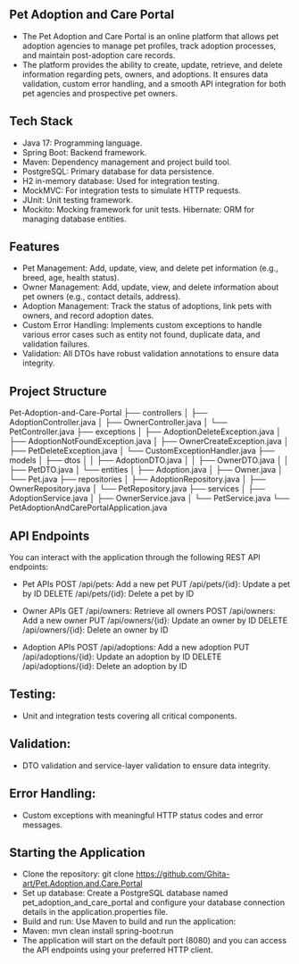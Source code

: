 ## Pet Adoption and Care Portal

- The Pet Adoption and Care Portal is an online platform that allows pet adoption agencies to manage pet profiles, track adoption processes, 
and maintain post-adoption care records.
- The platform provides the ability to create, update, retrieve, and delete information regarding pets, owners, and adoptions.
It ensures data validation, custom error handling, and a smooth API integration for both pet agencies and prospective pet owners.

## Tech Stack
- Java 17: Programming language. 
- Spring Boot: Backend framework. 
- Maven: Dependency management and project build tool.
- PostgreSQL: Primary database for data persistence. 
- H2 in-memory database: Used for integration testing.
- MockMVC: For integration tests to simulate HTTP requests. 
- JUnit: Unit testing framework.
- Mockito: Mocking framework for unit tests. Hibernate: ORM for managing database entities.

## Features
- Pet Management: Add, update, view, and delete pet information (e.g., breed, age, health status).
- Owner Management: Add, update, view, and delete information about pet owners (e.g., contact details, address).
- Adoption Management: Track the status of adoptions, link pets with owners, and record adoption dates.
- Custom Error Handling: Implements custom exceptions to handle various error cases such as entity not found, duplicate data, and validation failures.
- Validation: All DTOs have robust validation annotations to ensure data integrity.

## Project Structure
Pet-Adoption-and-Care-Portal
├── controllers
│   ├── AdoptionController.java
│   ├── OwnerController.java
│   └── PetController.java
├── exceptions
│   ├── AdoptionDeleteException.java
│   ├── AdoptionNotFoundException.java
│   ├── OwnerCreateException.java
│   ├── PetDeleteException.java
│   └── CustomExceptionHandler.java
├── models
│   ├── dtos
│   │   ├── AdoptionDTO.java
│   │   ├── OwnerDTO.java
│   │   ├── PetDTO.java
│   └── entities
│       ├── Adoption.java
│       ├── Owner.java
│       └── Pet.java
├── repositories
│   ├── AdoptionRepository.java
│   ├── OwnerRepository.java
│   └── PetRepository.java
├── services
│   ├── AdoptionService.java
│   ├── OwnerService.java
│   └── PetService.java
└── PetAdoptionAndCarePortalApplication.java

## API Endpoints
You can interact with the application through the following REST API endpoints:

- Pet APIs
POST /api/pets: Add a new pet
PUT /api/pets/{id}: Update a pet by ID
DELETE /api/pets/{id}: Delete a pet by ID

- Owner APIs
GET /api/owners: Retrieve all owners
POST /api/owners: Add a new owner
PUT /api/owners/{id}: Update an owner by ID
DELETE /api/owners/{id}: Delete an owner by ID

- Adoption APIs
POST /api/adoptions: Add a new adoption
PUT /api/adoptions/{id}: Update an adoption by ID
DELETE /api/adoptions/{id}: Delete an adoption by ID

## Testing:
- Unit and integration tests covering all critical components.

## Validation:
- DTO validation and service-layer validation to ensure data integrity.

## Error Handling:
- Custom exceptions with meaningful HTTP status codes and error messages.

## Starting the Application
- Clone the repository: git clone https://github.com/Ghita-art/Pet.Adoption.and.Care.Portal
- Set up database: Create a PostgreSQL database named pet_adoption_and_care_portal and configure your database connection details in the application.properties file.
- Build and run: Use Maven to build and run the application:
- Maven: mvn clean install spring-boot:run
- The application will start on the default port (8080) and you can access the API endpoints using your preferred HTTP client.

